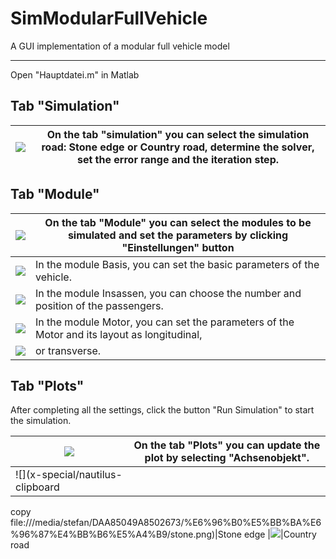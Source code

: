 # SimModularFullVehicle

A GUI implementation of a modular full vehicle model 
****


Open "Hauptdatei.m" in Matlab

## Tab "Simulation"



|![](https://github.com/StefanGao1114/SimModularFullVehicle/blob/main/fig/TabSimulation.png)|On the tab "simulation" you can select the simulation road: Stone edge or Country road, determine the solver, set the error range and the iteration step.
|---|---

## Tab "Module"

|![](https://github.com/StefanGao1114/SimModularFullVehicle/blob/main/fig/TabModule.png)|On the tab "Module" you can select the modules to be simulated and set the parameters by clicking "Einstellungen" button
|---|---
|![](https://github.com/StefanGao1114/SimModularFullVehicle/blob/main/fig/Basis.png)|In the module Basis, you can set the basic parameters of the vehicle.
|![](https://github.com/StefanGao1114/SimModularFullVehicle/blob/main/fig/Insassen.png)|In the module Insassen, you can choose the number and position of the passengers.
|![](https://github.com/StefanGao1114/SimModularFullVehicle/blob/main/fig/MotorL.png)|In the module Motor, you can set the parameters of the Motor and its layout as longitudinal,
|![](https://github.com/StefanGao1114/SimModularFullVehicle/blob/main/fig/MotorQ.png)|or transverse.

## Tab "Plots"

After completing all the settings, click the button "Run Simulation" to start the simulation.

|![](https://github.com/StefanGao1114/SimModularFullVehicle/blob/main/fig/TabPlots.png)|On the tab "Plots" you can update the plot by selecting "Achsenobjekt".
|---|---
|![](x-special/nautilus-clipboard
copy
file:///media/stefan/DAA85049A8502673/%E6%96%B0%E5%BB%BA%E6%96%87%E4%BB%B6%E5%A4%B9/stone.png)|Stone edge
|![](https://github.com/StefanGao1114/SimModularFullVehicle/blob/main/fig/Land.png)|Country road

